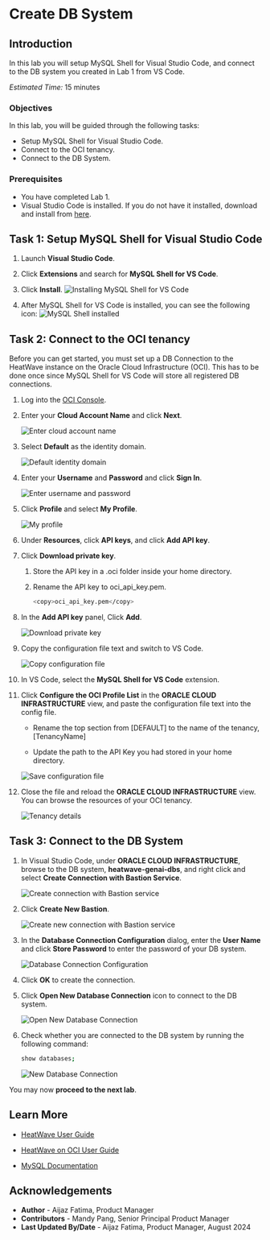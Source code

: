 # Create DB System

## Introduction

In this lab you will setup MySQL Shell for Visual Studio Code, and connect to the DB system you created in Lab 1 from VS Code.

_Estimated Time:_ 15 minutes

### Objectives

In this lab, you will be guided through the following tasks:

- Setup MySQL Shell for Visual Studio Code.
- Connect to the OCI tenancy.
- Connect to the DB System.

### Prerequisites

- You have completed Lab 1.
- Visual Studio Code is installed. If you do not have it installed, download and install from [here](https://code.visualstudio.com/download).

## Task 1: Setup MySQL Shell for Visual Studio Code

1. Launch **Visual Studio Code**.

2. Click **Extensions** and search for **MySQL Shell for VS Code**.

3. Click **Install**.
    ![Installing MySQL Shell for VS Code](./images/1-installing-mysql-shell-for-vscode.png "Installing MySQL Shell for VS Code")

4. After MySQL Shell for VS Code is installed, you can see the following icon:
    ![MySQL Shell installed](./images/2-installed-mysql-shell-for-vscode.png "MySQL Shell installed")


## Task 2:  Connect to the OCI tenancy

Before you can get started, you must set up a DB Connection to the HeatWave instance on the Oracle Cloud Infrastructure (OCI). This has to be done once since MySQL Shell for VS Code will store all registered DB connections.

1. Log into the [OCI Console](https://www.oracle.com/cloud/sign-in.html?redirect_uri=https%3A%2F%2Fcloud.oracle.com%2F).

2. Enter your **Cloud Account Name** and click **Next**. 
    
    ![Enter cloud account name](./images/1-cloud-account-name.png "Enter cloud account name")

3. Select **Default** as the identity domain.

    ![Default identity domain](./images/16-default-identity-domain.png "Default identity domain")

4. Enter your **Username** and **Password** and click **Sign In**.

    ![Enter username and password](./images/2-username.png "Enter username and password")

5. Click **Profile** and select **My Profile**.

    ![My profile](./images/3-profile.png "My profile")

6.	Under **Resources**, click **API keys**, and click **Add API key**.

7. Click **Download private key**.
    
    1. Store the API key in a .oci folder inside your home directory.

    2. Rename the API key to oci\_api\_key.pem.

        ```bash
        <copy>oci_api_key.pem</copy>
        ```

8. In the **Add API key** panel, Click **Add**.
    
    ![Download private key](./images/4-add-api-key.png "Download private key")

8. Copy the configuration file text and switch to VS Code.

    ![Copy configuration file](./images/5-copy-config.png "Copy configuration file")

9. In VS Code, select the **MySQL Shell for VS Code** extension.

10. Click **Configure the OCI Profile List** in the **ORACLE CLOUD INFRASTRUCTURE** view, and paste the configuration file text into the config file.

    - Rename the top section from [DEFAULT] to the name of the tenancy, [TenancyName]

    - Update the path to the API Key you had stored in your home directory.

    ![Save configuration file](./images/6-save-config.png "Save configuration file")

11. Close the file and reload the **ORACLE CLOUD INFRASTRUCTURE** view. You can browse the resources of your OCI tenancy.

    ![Tenancy details](./images/7-tenancy-details.png "Tenancy details")


## Task 3: Connect to the DB System

1. In Visual Studio Code, under **ORACLE CLOUD INFRASTRUCTURE**, browse to the DB system, **heatwave-genai-dbs**, and right click and select **Create Connection with Bastion Service**.

    ![Create connection with Bastion service](./images/8-create-bastion.png "Create connection with Bastion service")

2. Click **Create New Bastion**.

    ![Create new connection with Bastion service](./images/9-create-new-bastion.png "Create new connection with Bastion service")

3. In the **Database Connection Configuration** dialog, enter the **User Name** and click **Store Password** to enter the password of your DB system.

    ![Database Connection Configuration](./images/10-database-connection.png "Database Connection Configuration")

4. Click **OK** to create the connection. 

5. Click **Open New Database Connection** icon to connect to the DB system. 

    ![Open New Database Connection](./images/11-open-database-connection.png "Open New Database Connection")

6. Check whether you are connected to the DB system by running the following command:

    ```bash
    show databases;
    ```

    ![New Database Connection](./images/12-show-databases.png "New Database Connection")

You may now **proceed to the next lab**.

## Learn More

- [HeatWave User Guide](https://dev.mysql.com/doc/heatwave/en/)

- [HeatWave on OCI User Guide](https://docs.oracle.com/en-us/iaas/mysql-database/index.html)

- [MySQL Documentation](https://dev.mysql.com/)

## Acknowledgements

- **Author** - Aijaz Fatima, Product Manager
- **Contributors** - Mandy Pang, Senior Principal Product Manager
- **Last Updated By/Date** - Aijaz Fatima, Product Manager, August 2024